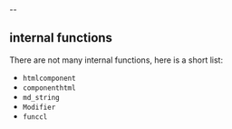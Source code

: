 -- 
## internal functions
There are not many internal functions, here is a short list:
- `htmlcomponent`
- `componenthtml`
- `md_string`
- `Modifier`
- `funccl`


